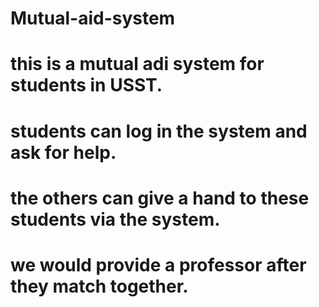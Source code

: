 # Mutual-aid-system
# this is a mutual adi system for students in USST.
# students can log in the system and ask for help.
# the others can give a hand to these students via the system.
# we would provide a professor after they match together.
